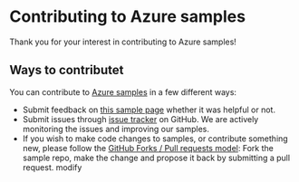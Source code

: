 # Contributing to Azure samples

Thank you for your interest in contributing to Azure samples!

## Ways to contributet

You can contribute to [Azure samples](https://azure.microsoft.com/documentation/samples/) in a few different ways:

- Submit feedback on [this sample page](https://azure.microsoft.com/documentation/samples/app-service-web-python-get-started/) whether it was helpful or not.  
- Submit issues through [issue tracker](https://github.com/Azure-Samples/app-service-web-python-get-started/issues) on GitHub. We are actively monitoring the issues and improving our samples.
- If you wish to make code changes to samples, or contribute something new, please follow the [GitHub Forks / Pull requests model](https://help.github.com/articles/fork-a-repo/): Fork the sample repo, make the change and propose it back by submitting a pull request.
modify
